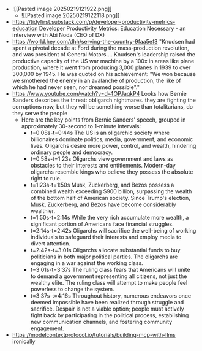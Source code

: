 - ![[Pasted image 20250219121922.png]]
	- ![[Pasted image 20250219122118.png]]
- https://tidyfirst.substack.com/p/developer-productivity-metrics-education Developer Productivity Metrics: Education Necessary - an interview with Abi Noda (CEO of DX)
- https://world.hey.com/dhh/serving-the-country-9faa5ef3 "Knudsen had spent a pivotal decade at Ford during the mass-production revolution, and was president of General Motors.... Knudsen's leadership raised the productive capacity of the US war machine by a 100x in areas like plane production, where it went from producing 3,000 planes in 1939 to over 300,000 by 1945. He was quoted on his achievement: "We won because we smothered the enemy in an avalanche of production, the like of which he had never seen, nor dreamed possible"."
- https://www.youtube.com/watch?v=d-4OPJaqkP4 Looks how Bernie Sanders describes the threat: obligarch nightmares. they are fighting the corruptions now, but they will be something worse than totalitarians, do they serve the people
	- Here are the key points from Bernie Sanders' speech, grouped in approximately 30-second to 1-minute intervals:
		- t=0:08s-t=0:44s The US is an oligarchic society where billionaires dominate politics, media, government, and economic lives. Oligarchs desire more power, control, and wealth, hindering ordinary people and democracy.
		- t=0:58s-t=1:23s Oligarchs view government and laws as obstacles to their interests and entitlements. Modern-day oligarchs resemble kings who believe they possess the absolute right to rule.
		- t=1:23s-t=1:50s Musk, Zuckerberg, and Bezos possess a combined wealth exceeding $900 billion, surpassing the wealth of the bottom half of American society. Since Trump's election, Musk, Zuckerberg, and Bezos have become considerably wealthier.
		- t=1:50s-t=2:14s While the very rich accumulate more wealth, a significant portion of Americans face financial struggles.
		- t=2:14s-t=2:42s Oligarchs will sacrifice the well-being of working individuals to safeguard their interests and employ media to divert attention.
		- t=2:42s-t=3:01s Oligarchs allocate substantial funds to buy politicians in both major political parties. The oligarchs are engaging in a war against the working class.
		- t=3:01s-t=3:37s The ruling class fears that Americans will unite to demand a government representing all citizens, not just the wealthy elite. The ruling class will attempt to make people feel powerless to change the system.
		- t=3:37s-t=4:16s Throughout history, numerous endeavors once deemed impossible have been realized through struggle and sacrifice. Despair is not a viable option; people must actively fight back by participating in the political process, establishing new communication channels, and fostering community engagement.
- https://modelcontextprotocol.io/tutorials/building-mcp-with-llms ironically
